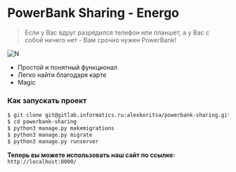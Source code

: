 # PowerBank Sharing - Energo

> Если у Вас вдруг разрядился телефон или планшет, а у Вас с собой ничего нет - Вам срочно нужен PowerBank!

![N](https://i.ibb.co/bgZf6XC/energo-small-full.png)

  - Простой и понятный функционал
  - Легко найти благодаря карте
  - Magic

### Как запускать проект

```sh
$ git clone git@gitlab.informatics.ru:alexkoritsa/powerbank-sharing.git
$ cd powerbank-sharing
$ python3 manage.py makemigrations
$ python3 manage.py migrate
$ python3 manage.py runserver
```

**Теперь вы можете использовать наш сайт по ссылке:** `http://localhost:8000/`